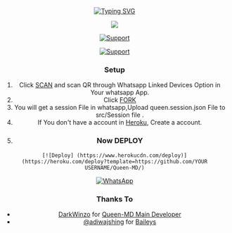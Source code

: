 <div align="center">
<a href="https://git.io/typing-svg"><img src="https://readme-typing-svg.demolab.com?font=Bungee+Shade&size=50&pause=1000&color=F710B1&center=true&width=910&height=100&lines=I'm+Queen;Multi+Device+Whatsapp+Bot;Coded+By+DarkWinzo" alt="Typing SVG" /></a>

 
 <p align="center">
<a href="https://github.com/DarkWinzo/Queen-MD"><img align="center" src="https://github-cardname.caliph.my.id/api?name=Queen&description=Hello,%20I%20am%20Queen%20MD.%20I%20am%20First%20Multi-device%20Whatsapp%20%Sinhala20Bot,%20You%20Can%20Deploy%20Me%20%20%20enjoy%20Futures&image=https://i.ibb.co/jZkzpw2/Queen.jpg&backgroundColor=%23ecf0f1&instagram=@darkWinzo&github=DarkWinzo&pattern=ticTacToe&colorPattern=%23eaeaea&site=youtube.com/DarkWinzo"/></a>
</p>
 
 
  
<p align="center">
  <a href="https://github.com/DarkWinzo"><img title="Support" src="https://img.shields.io/badge/maintained-No-cyan.svg?style=for-the-badge&logo=xcode" /></a>
</p>
<p align="center">
  <a href="https://github.com/DarkWinzo"><img title="Support" src="https://img.shields.io/badge/Queen%20MD-orange.svg?style=for-the-badge&logo=xcode" /></a>
</p>

### Setup

1. Click [SCAN](https://queenmd-qr.darkwinzo.repl.co/) and scan QR through Whatsapp Linked Devices Option in Your whatsapp App.
2. Click [FORK](https://github.com/DarkWinzo1/whatsapp-bot-md/fork)
3. You will get a session File in whatsapp,Upload queen.session.json File to src/Session file .
4. If You don't have a account in [Heroku](https://signup.heroku.com/), Create a account.
5. ### Now DEPLOY

```
[![Deploy] (https://www.herokucdn.com/deploy)](https://heroku.com/deploy?template=https://github.com/YOUR USERNAME/Queen-MD/)
```

   <a href="https://chat.whatsapp.com/IWvaZWObbJK0Dr64WQdGqO"><img alt="WhatsApp" src="https://img.shields.io/badge/-Whatsapp%20Group-lightgrey?style=for-the-badge&logo=whatsapp&logoColor=white"/></a>

### Thanks To

- [DarkWinzo](https://github.com/DarkWinzo) for [Queen-MD Main Developer](https://github.com/DarkWinzo/Queen-MD)
- [@adiwajshing](https://github.com/adiwajshing) for [Baileys](https://github.com/adiwajshing/Baileys)

